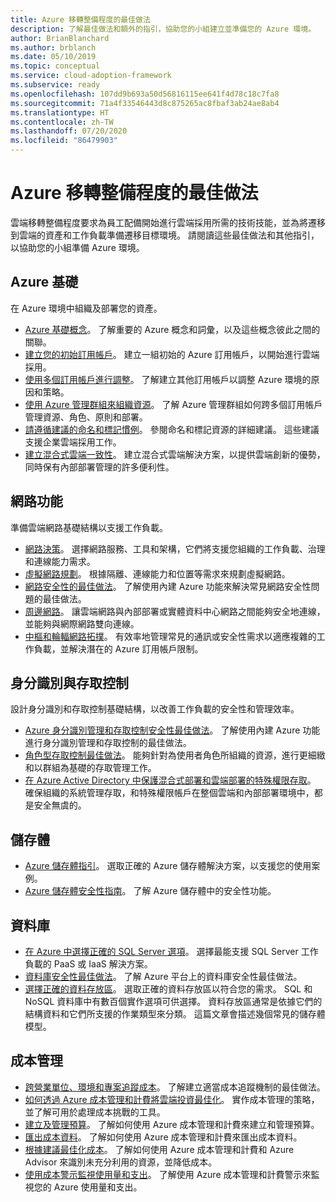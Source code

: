 ```yaml
---
title: Azure 移轉整備程度的最佳做法
description: 了解最佳做法和額外的指引，協助您的小組建立並準備您的 Azure 環境。
author: BrianBlanchard
ms.author: brblanch
ms.date: 05/10/2019
ms.topic: conceptual
ms.service: cloud-adoption-framework
ms.subservice: ready
ms.openlocfilehash: 107dd9b693a50d56816115ee641f4d78c18c7fa8
ms.sourcegitcommit: 71a4f33546443d8c875265ac8fbaf3ab24ae8ab4
ms.translationtype: HT
ms.contentlocale: zh-TW
ms.lasthandoff: 07/20/2020
ms.locfileid: "86479903"
---
```

# <a name="best-practices-for-azure-readiness"></a>Azure 移轉整備程度的最佳做法

雲端移轉整備程度要求為員工配備開始進行雲端採用所需的技術技能，並為將遷移到雲端的資產和工作負載準備遷移目標環境。 請閱讀這些最佳做法和其他指引，以協助您的小組準備 Azure 環境。

## <a name="azure-fundamentals"></a>Azure 基礎

在 Azure 環境中組織及部署您的資產。

- [Azure 基礎概念](../considerations/fundamental-concepts.md)。 了解重要的 Azure 概念和詞彙，以及這些概念彼此之間的關聯。
- [建立您的初始訂用帳戶](./initial-subscriptions.md)。 建立一組初始的 Azure 訂用帳戶，以開始進行雲端採用。
- [使用多個訂用帳戶進行調整](../azure-best-practices/scale-subscriptions.md)。 了解建立其他訂用帳戶以調整 Azure 環境的原因和策略。
- [使用 Azure 管理群組來組織資源](../azure-best-practices/organize-subscriptions.md)。 了解 Azure 管理群組如何跨多個訂用帳戶管理資源、角色、原則和部署。
- [請遵循建議的命名和標記慣例](../azure-best-practices/naming-and-tagging.md)。 參閱命名和標記資源的詳細建議。 這些建議支援企業雲端採用工作。
- [建立混合式雲端一致性](../considerations/hybrid-consistency.md)。 建立混合式雲端解決方案，以提供雲端創新的優勢，同時保有內部部署管理的許多便利性。

## <a name="networking"></a>網路功能

準備雲端網路基礎結構以支援工作負載。

- [網路決策](../considerations/networking-options.md)。 選擇網路服務、工具和架構，它們將支援您組織的工作負載、治理和連線能力需求。
- [虛擬網路規劃](https://docs.microsoft.com/azure/virtual-network/virtual-network-vnet-plan-design-arm?toc=/azure/cloud-adoption-framework/toc.json&bc=/azure/cloud-adoption-framework/_bread/toc.json)。 根據隔離、連線能力和位置等需求來規劃虛擬網路。
- [網路安全性的最佳做法](https://docs.microsoft.com/azure/security/fundamentals/network-best-practices?toc=/azure/cloud-adoption-framework/toc.json&bc=/azure/cloud-adoption-framework/_bread/toc.json)。 了解使用內建 Azure 功能來解決常見網路安全性問題的最佳做法。
- [周邊網路](./perimeter-networks.md)。 讓雲端網路與內部部署或實體資料中心網路之間能夠安全地連線，並能夠與網際網路雙向連線。
- [中樞和輪輻網路拓撲](./hub-spoke-network-topology.md)。 有效率地管理常見的通訊或安全性需求以適應複雜的工作負載，並解決潛在的 Azure 訂用帳戶限制。

## <a name="identity-and-access-control"></a>身分識別與存取控制

設計身分識別和存取控制基礎結構，以改善工作負載的安全性和管理效率。

- [Azure 身分識別管理和存取控制安全性最佳做法](https://docs.microsoft.com/azure/security/fundamentals/identity-management-best-practices?toc=/azure/cloud-adoption-framework/toc.json&bc=/azure/cloud-adoption-framework/_bread/toc.json)。 了解使用內建 Azure 功能進行身分識別管理和存取控制的最佳做法。
- [角色型存取控制最佳做法](../considerations/roles.md)。 能夠針對為使用者角色所組織的資源，進行更細緻和以群組為基礎的存取管理工作。
- [在 Azure Active Directory 中保護混合式部署和雲端部署的特殊權限存取](https://docs.microsoft.com/azure/active-directory/users-groups-roles/directory-admin-roles-secure?toc=/azure/cloud-adoption-framework/toc.json&bc=/azure/cloud-adoption-framework/_bread/toc.json)。 確保組織的系統管理存取，和特殊權限帳戶在整個雲端和內部部署環境中，都是安全無虞的。

## <a name="storage"></a>儲存體

- [Azure 儲存體指引](../considerations/storage-options.md)。 選取正確的 Azure 儲存體解決方案，以支援您的使用案例。
- [Azure 儲存體安全性指南](https://docs.microsoft.com/azure/storage/blobs/security-recommendations?toc=/azure/cloud-adoption-framework/toc.json&bc=/azure/cloud-adoption-framework/_bread/toc.json)。 了解 Azure 儲存體中的安全性功能。

## <a name="databases"></a>資料庫

- [在 Azure 中選擇正確的 SQL Server 選項](https://docs.microsoft.com/azure/sql-database/sql-database-paas-vs-sql-server-iaas?toc=/azure/cloud-adoption-framework/toc.json&bc=/azure/cloud-adoption-framework/_bread/toc.json)。 選擇最能支援 SQL Server 工作負載的 PaaS 或 IaaS 解決方案。
- [資料庫安全性最佳做法](https://docs.microsoft.com/azure/security/azure-database-security-best-practices?toc=/azure/cloud-adoption-framework/toc.json&bc=/azure/cloud-adoption-framework/_bread/toc.json)。 了解 Azure 平台上的資料庫安全性最佳做法。
- [選擇正確的資料存放區](https://docs.microsoft.com/azure/architecture/guide/technology-choices/data-store-overview)。 選取正確的資料存放區以符合您的需求。 SQL 和 NoSQL 資料庫中有數百個實作選項可供選擇。 資料存放區通常是依據它們的結構資料和它們所支援的作業類型來分類。 這篇文章會描述幾個常見的儲存體模型。

## <a name="cost-management"></a>成本管理

- [跨營業單位、環境和專案追蹤成本](./track-costs.md)。 了解建立適當成本追蹤機制的最佳做法。
- [如何透過 Azure 成本管理和計費將雲端投資最佳化](https://docs.microsoft.com/azure/cost-management-billing/costs/cost-mgt-best-practices?toc=/azure/cloud-adoption-framework/toc.json&bc=/azure/cloud-adoption-framework/_bread/toc.json)。 實作成本管理的策略，並了解可用於處理成本挑戰的工具。
- [建立及管理預算](https://docs.microsoft.com/azure/cost-management-billing/costs/tutorial-acm-create-budgets?toc=/azure/cloud-adoption-framework/toc.json&bc=/azure/cloud-adoption-framework/_bread/toc.json)。 了解如何使用 Azure 成本管理和計費來建立和管理預算。
- [匯出成本資料](https://docs.microsoft.com/azure/cost-management-billing/costs/tutorial-export-acm-data?toc=/azure/cloud-adoption-framework/toc.json&bc=/azure/cloud-adoption-framework/_bread/toc.json)。 了解如何使用 Azure 成本管理和計費來匯出成本資料。
- [根據建議最佳化成本](https://docs.microsoft.com/azure/cost-management-billing/costs/tutorial-acm-opt-recommendations?toc=/azure/cloud-adoption-framework/toc.json&bc=/azure/cloud-adoption-framework/_bread/toc.json)。 了解如何使用 Azure 成本管理和計費和 Azure Advisor 來識別未充分利用的資源，並降低成本。
- [使用成本警示監視使用量和支出](https://docs.microsoft.com/azure/cost-management-billing/costs/cost-mgt-alerts-monitor-usage-spending?toc=/azure/cloud-adoption-framework/toc.json&bc=/azure/cloud-adoption-framework/_bread/toc.json)。 了解使用 Azure 成本管理和計費警示來監視您的 Azure 使用量和支出。
